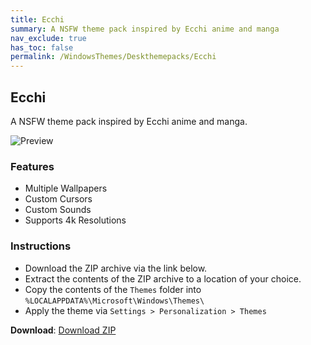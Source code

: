 ```yaml
---
title: Ecchi
summary: A NSFW theme pack inspired by Ecchi anime and manga
nav_exclude: true
has_toc: false
permalink: /WindowsThemes/Deskthemepacks/Ecchi
---
```


## Ecchi

A NSFW theme pack inspired by Ecchi anime and manga.

![Preview](https://gitlab.com/the-back-room/deskthemepacks/nsfw/ecchi/-/raw/main/Extras/Preview.bmp)

### Features

- Multiple Wallpapers
- Custom Cursors
- Custom Sounds
- Supports 4k Resolutions

### Instructions

- Download the ZIP archive via the link below.
- Extract the contents of the ZIP archive to a location of your choice.
- Copy the contents of the `Themes` folder into `%LOCALAPPDATA%\Microsoft\Windows\Themes\`
- Apply the theme via `Settings > Personalization > Themes`

**Download**: [Download ZIP](https://gitlab.com/the-back-room/deskthemepacks/nsfw/ecchi/-/archive/main/ecchi-main.zip)